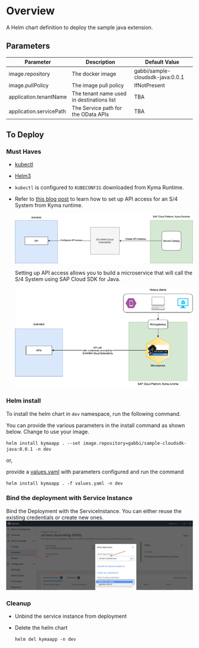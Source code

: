 # Overview

A Helm chart definition to deploy the sample java extension.

## Parameters

| Parameter               | Description                                | Default Value                         |
| ---------------------   | ------------------------------------------ | ------------------------------------- |
| image.repository        | The docker image                           | gabbi/sample-cloudsdk-java:0.0.1      |
| image.pullPolicy        | The image pull policy                      | IfNotPresent                          |
| application.tenantName  | The tenant name used in destinations list  | TBA                                   |
| application.servicePath | The Service path for the OData APIs        | TBA                                   |

## To Deploy

### Must Haves

* [kubectl](https://kubernetes.io/docs/tasks/tools/install-kubectl/)
* [Helm3](https://helm.sh/docs/intro/install/)
* `kubectl` is configured to `KUBECONFIG` downloaded from Kyma Runtime.
* Refer to [this blog post](https://blogs.sap.com/2020/09/30/use-sap-cloud-platform-kyma-runtime-to-extend-sap-marketing-cloud/) to learn how to set up API access for an S/4 System from Kyma runtime.

  ![config](../../sample-cloudsdk-java/assets/s4hana-api-config.png)

  Setting up API access allows you to build a microservice that will call the S/4 System using SAP Cloud SDK for Java.

  ![runtime](../../sample-cloudsdk-java/assets/s4hana-api-runtime.png)

### Helm install

To install the helm chart in `dev` namespace, run the following command.

You can provide the various parameters in the install command as shown below. Change to use your image.

```shell script
helm install kymaapp . --set image.repository=gabbi/sample-cloudsdk-java:0.0.1 -n dev
```

or,

provide a [values.yaml](values.yaml) with parameters configured and run the command

```shell script
helm install kymaapp . -f values.yaml -n dev
```

### Bind the deployment with Service Instance

Bind the Deployment with the ServiceInstance. You can either reuse the existing credentials or create new ones.
    ![bind](../../sample-cloudsdk-java/assets/bind-instance.png)

### Cleanup

* Unbind the service instance from deployment
* Delete the helm chart

    ```shell script
    helm del kymaapp -n dev
    ```
